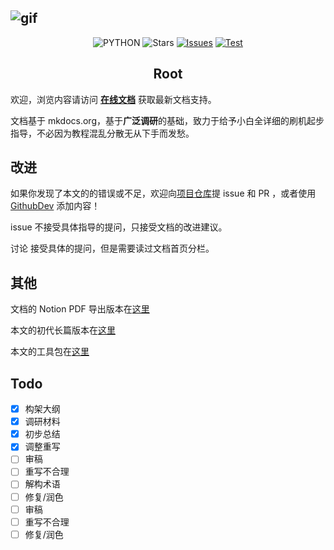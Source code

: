 ![gif](https://raw.githubusercontent.com/sudoskys/Root/main/cover.gif)
------------------------------------

<p align="center">
  <img src="https://img.shields.io/badge/USE-MKdocs-green" alt="PYTHON" >
  <img src="https://img.shields.io/github/stars/sudoskys/root.svg" alt="Stars">
  <a href="https://github.com/sudoskys/root/issues"><img src="https://img.shields.io/github/issues/sudoskys/root" alt="Issues"></a>
  <a href="https://github.com/sudoskys/root/actions/workflows/ci.yml"><img src="https://github.com/sudoskys/root/actions/workflows/ci.yml/badge.svg" alt="Test"></a>
</p>

<h2 align="center">Root</h2>


欢迎，浏览内容请访问 **[在线文档](https://root.dianas.cyou/)** 获取最新文档支持。


文档基于 mkdocs.org，基于**广泛调研**的基础，致力于给予小白全详细的刷机起步指导，不必因为教程混乱分散无从下手而发愁。


## 改进

如果你发现了本文的的错误或不足，欢迎向[项目仓库](https://github.com/sudoskys/Root/)提 issue 和 PR ，或者使用 [GithubDev](https://github.dev/sudoskys/Root) 添加内容！


issue 不接受具体指导的提问，只接受文档的改进建议。

讨论 接受具体的提问，但是需要读过文档首页分栏。




## 其他

文档的 Notion PDF 导出版本在[这里](https://github.com/sudoskys/Root/tree/main/old)

本文的初代长篇版本在[这里](https://github.com/sudoskys/Root/tree/main/old/README.MD)

本文的工具包在[这里](https://push.dianas.cyou/LIS/Share/Root/)

## Todo



- [x] 构架大纲
- [x] 调研材料
- [x] 初步总结
- [x] 调整重写
- [ ] 审稿
- [ ] 重写不合理
- [ ] 解构术语
- [ ] 修复/润色
- [ ] 审稿 
- [ ] 重写不合理
- [ ] 修复/润色